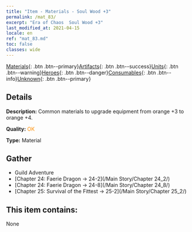 ```yaml
---
title: "Item - Materials - Soul Wood +3"
permalink: /mat_83/
excerpt: "Era of Chaos  Soul Wood +3"
last_modified_at: 2021-04-15
locale: en
ref: "mat_83.md"
toc: false
classes: wide
---
```

 [Materials](/Items/){: .btn .btn--primary}[Artifacts](/Items/Artifacts/){: .btn .btn--success}[Units](/Items/Units/){: .btn .btn--warning}[Heroes](/Items/Heroes/){: .btn .btn--danger}[Consumables](/Items/Consumables/){: .btn .btn--info}[Unknown](/Items/Unknown/){: .btn .btn--primary}

## Details
 **Description:** Common materials to upgrade equipment from orange +3 to orange +4.

 **Quality:** <span style="color: #FF8C00">OK</span>

 **Type:** Material

## Gather

*    Guild Adventure 
*    [Chapter 24: Faerie Dragon -> 24-2](/Main Story/Chapter 24_2/) 
*    [Chapter 24: Faerie Dragon -> 24-8](/Main Story/Chapter 24_8/) 
*    [Chapter 25: Survival of the Fittest -> 25-2](/Main Story/Chapter 25_2/) 

## This item contains:

  None

